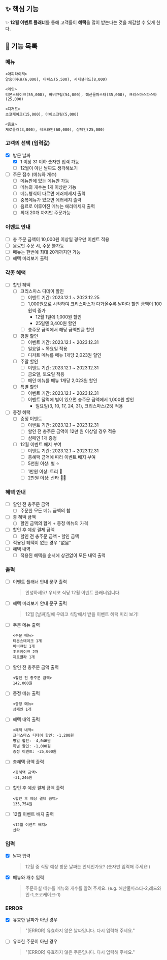 ## ✨ 핵심 기능

✨ **12월 이벤트 플래너**를 통해 고객들이 **혜택**을 많이 받는다는 것을 체감할 수 있게 한다.

## 🚀 기능 목록

### 메뉴

```
<애피타이저>
양송이수프(6,000), 타파스(5,500), 시저샐러드(8,000)

<메인>
티본스테이크(55,000), 바비큐립(54,000), 해산물파스타(35,000), 크리스마스파스타(25,000)

<디저트>
초코케이크(15,000), 아이스크림(5,000)

<음료>
제로콜라(3,000), 레드와인(60,000), 샴페인(25,000)
```

### 고객의 선택 (입력값)

- [x] 방문 날짜
  - [x] 1 이상 31 이하 숫자만 입력 가능
  - [ ] 12월이 아닌 날짜도 생각해보기
- [ ] 주문 접수 (메뉴와 개수)
  - [ ] 메뉴판에 있는 메뉴만 가능
  - [ ] 메뉴의 개수는 1개 이상만 가능
  - [ ] 메뉴형식이 다르면 에러메세지 출력
  - [ ] 중복메뉴가 있으면 에러세지 출력
  - [ ] 음료로 이루어진 메뉴는 에러메세지 출력
  - [ ] 최대 20개 까지만 주문가능

### 이벤트 안내

- [ ] 총 주문 금액이 10,000원 이상일 경우만 이벤트 적용
- [ ] 음료만 주문 시, 주문 불가능
- [ ] 메뉴는 한번에 최대 20개까지만 가능
- [ ] 혜택 미리보기 출력

### 각종 혜택

- [ ] 할인 혜택
  - [ ] 크리스마스 디데이 할인
    - [ ] 이벤트 기간: 2023.12.1 ~ 2023.12.25
    - [ ] 1,000원으로 시작하여 크리스마스가 다가올수록 날마다 할인 금액이 100원씩 증가
      - 12월 1일에 1,000원 할인
      - 25일엔 3,400원 할인
    - [ ] 총주문 금액에서 해당 금액만큼 할인
  - [ ] 평일 할인
    - [ ] 이벤트 기간: 2023.12.1 ~ 2023.12.31
    - [ ] 일요일 ~ 목요일 적용
    - [ ] 디저트 메뉴를 메뉴 1개당 2,023원 할인
  - [ ] 주말 할인
    - [ ] 이벤트 기간: 2023.12.1 ~ 2023.12.31
    - [ ] 금요일, 토요일 적용
    - [ ] 메인 메뉴를 메뉴 1개당 2,023원 할인
  - [ ] 특별 할인
    - [ ] 이벤트 기간: 2023.12.1 ~ 2023.12.31
    - [ ] 이벤트 달력에 별이 있으면 총주문 금액에서 1,000원 할인
      - 일요일(3, 10, 17, 24, 31), 크리스마스(25) 적용
- [ ] 증정 혜택
  - [ ] 증정 이벤트
    - [ ] 이벤트 기간: 2023.12.1 ~ 2023.12.31
    - [ ] 할인 전 총주문 금액이 12만 원 이상일 경우 적용
    - [ ] 샴페인 1개 증정
  - [ ] 12월 이벤트 배지 부여
    - [ ] 이벤트 기간: 2023.12.1 ~ 2023.12.31
    - [ ] 총혜택 금액에 따라 이벤트 배지 부여
    - [ ] 5천원 이상: 별 ⭐️
    - [ ] 1만원 이상: 트리 🎄
    - [ ] 2만원 이상: 산타 🎅🏻

### 혜택 안내

- [ ] 할인 전 총주문 금액
  - [ ] 주문한 모든 메뉴 금액의 합
- [ ] 총 혜택 금액
  - [ ] 할인 금액의 합계 + 증정 메뉴의 가격
- [ ] 할인 후 예상 결제 금액
  - [ ] 할인 전 총주문 금액 - 할인 금액
- [ ] 적용된 혜택이 없는 경우 "없음"
- [ ] 혜택 내역
  - [ ] 적용된 혜택을 순서에 상관없이 모든 내역 출력

### 출력

- [ ] 이벤트 플래너 안내 문구 출력
  > 안녕하세요! 우테코 식당 12월 이벤트 플래너입니다.
- [ ] 혜택 미리보기 안내 문구 출력
  > 12월 [날짜]일에 우테코 식당에서 받을 이벤트 혜택 미리 보기!
- [ ] 주문 메뉴 출력
  ```
  <주문 메뉴>
  티본스테이크 1개
  바비큐립 1개
  초코케이크 2개
  제로콜라 1개
  ```
- [ ] 할인 전 총주문 금액 출력
  ```
  <할인 전 총주문 금액>
  142,000원
  ```
- [ ] 증정 메뉴 출력
  ```
  <증정 메뉴>
  샴페인 1개
  ```
- [ ] 혜택 내역 출력
  ```
  <혜택 내역>
  크리스마스 디데이 할인: -1,200원
  평일 할인: -4,046원
  특별 할인: -1,000원
  증정 이벤트: -25,000원
  ```
- [ ] 총혜택 금액 출력
  ```
  <총혜택 금액>
  -31,246원
  ```
- [ ] 할인 후 예상 결제 금액 출력
  ```
  <할인 후 예상 결제 금액>
  135,754원
  ```
- [ ] 12월 이벤트 배지 출력
  ```
  <12월 이벤트 배지>
  산타
  ```

### 입력

- [x] 날짜 입력
  > 12월 중 식당 예상 방문 날짜는 언제인가요? (숫자만 입력해 주세요!)
- [x] 메뉴와 개수 입력
  > 주문하실 메뉴를 메뉴와 개수를 알려 주세요. (e.g. 해산물파스타-2,레드와인-1,초코케이크-1)

### ERROR

- [x] 유효한 날짜가 아닌 경우
  > "[ERROR] 유효하지 않은 날짜입니다. 다시 입력해 주세요."
- [ ] 유효한 주문이 아닌 경우
  > "[ERROR] 유효하지 않은 주문입니다. 다시 입력해 주세요."
